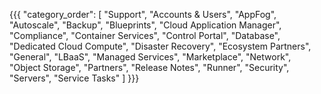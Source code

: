 {{{
  "category_order": [
    "Support",
    "Accounts & Users",
    "AppFog",
    "Autoscale",
    "Backup",
    "Blueprints",
    "Cloud Application Manager",
    "Compliance",
    "Container Services",
    "Control Portal",
    "Database",
    "Dedicated Cloud Compute",
    "Disaster Recovery",
    "Ecosystem Partners",
    "General",
    "LBaaS",
    "Managed Services",
    "Marketplace",
    "Network",
    "Object Storage",
    "Partners",
    "Release Notes",
    "Runner",
    "Security",
    "Servers",
    "Service Tasks"
  ]
}}}
